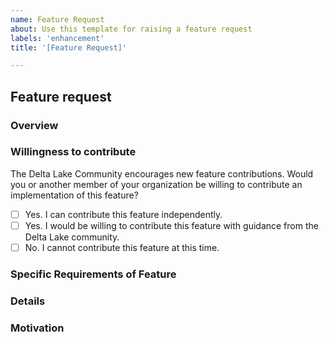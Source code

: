 ```yaml
---
name: Feature Request
about: Use this template for raising a feature request
labels: 'enhancement'
title: '[Feature Request]'

---
```


## Feature request

### Overview
<!-- Provide a high-level description of the feature request. -->

### Willingness to contribute
The Delta Lake Community encourages new feature contributions. Would you or another member of your organization be willing to contribute an implementation of this feature?

- [ ] Yes. I can contribute this feature independently.
- [ ] Yes. I would be willing to contribute this feature with guidance from the Delta Lake community.
- [ ] No. I cannot contribute this feature at this time.

### Specific Requirements of Feature

<!-- What kind of features are required by the users? -->

### Details

<!--
Use this section to include any additional information about the feature. If you have a proposal for how to implement this feature, please include it here. For implementation guidelines, please read our contributor guidelines: https://github.com/delta-io/delta/blob/master/CONTRIBUTING.md
-->

### Motivation

<!-- How will this feature be used? Why is it important? Who will benefit from it? -->
